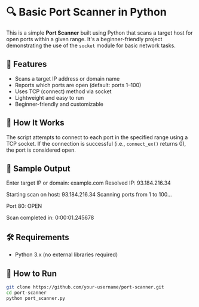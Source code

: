 # 🔍 Basic Port Scanner in Python

This is a simple **Port Scanner** built using Python that scans a target host for open ports within a given range. It's a beginner-friendly project demonstrating the use of the `socket` module for basic network tasks.

## 📌 Features

- Scans a target IP address or domain name
- Reports which ports are open (default: ports 1–100)
- Uses TCP (connect) method via socket
- Lightweight and easy to run
- Beginner-friendly and customizable

## 🚀 How It Works

The script attempts to connect to each port in the specified range using a TCP socket. If the connection is successful (i.e., `connect_ex()` returns 0), the port is considered open.

## 🧪 Sample Output

Enter target IP or domain: example.com
Resolved IP: 93.184.216.34

Starting scan on host: 93.184.216.34
Scanning ports from 1 to 100...

Port 80: OPEN

Scan completed in: 0:00:01.245678


## 🛠️ Requirements

- Python 3.x (no external libraries required)

## 🧾 How to Run

```bash
git clone https://github.com/your-username/port-scanner.git
cd port-scanner
python port_scanner.py
